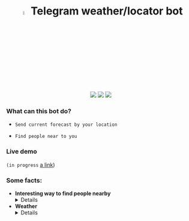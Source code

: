 <h1 align="center">
    <img src="https://media3.giphy.com/media/ZcdZ7ldgeIhfesqA6E/giphy.gif?cid=ecf05e47aawgrwx2bbpyn75jxq121vn8hosk04n1n786d7p0&rid=giphy.gif&ct=s" width="5%"></img><b> </b>Telegram weather/locator bot
</h1>

<p align="center">
    <img src="https://img.shields.io/badge/technologies-golang%2C%20telegram%20bot api, weather api-orange">
    <img src="https://img.shields.io/badge/creator-seyoulax-brightgreen">
    <img src="https://img.shields.io/github/repo-size/seyoulax/UniBot">
</p>

### What can this bot do?

<ul>
  <li>
  
```Send current forecast by your location``` 

  </li>
    <li>
  
```Find people near to you``` 

  </li>
</ul>

### Live demo
```(in progress```
[a link]("google.com"))

### Some facts: 

<ul>
<li>
  <b>Interesting way to find people nearby</b>
  <details>
    <p>In this project you`ll find several formulas to find people near to you by certain amount of metres</p>
  </details>
</li>
<li>
  <b>Weather</b>
  <details>
    <p>You`ll get the weather forecast when you fisrt ask for it and then each 30 minutes</p>
  </details>
</li>
</ul>


